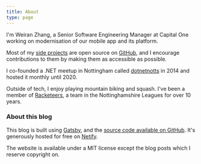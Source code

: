 ```yaml
---
title: About
type: page
---
```


I'm Weiran Zhang, a Senior Software Engineering Manager at Capital One working on modernisation of our mobile app and its platform.

Most of my [side projects](/projects) are open source on [GitHub](https://github.com/weiran), and I encourage contributions to them by making them as accessible as possible.

I co-founded a .NET meetup in Nottingham called [dotnetnotts](https://meetup.com/dotnetnotts/) in 2014 and hosted it monthly until 2020.

Outside of tech, I enjoy playing mountain biking and squash. I've been a member of [Racketeers](hthttps://nottssquash.leaguemanagersq.com/?table=teams&idd=2183tp://notts-squash.co.uk/results.html?table=teams&idd=1468), a team in the Nottinghamshire Leagues for over 10 years. 

### About this blog

This blog is built using [Gatsby](https://www.gatsbyjs.org), and the [source code available on GitHub](https://github.com/weiran/weiran.co). It's generously hosted for free on [Netify](https://www.netlify.com).

The website is available under a MIT license except the blog posts which I reserve copyright on.